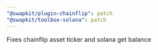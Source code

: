 ```yaml
---
"@swapkit/plugin-chainflip": patch
"@swapkit/toolbox-solana": patch
---
```


Fixes chainflip asset ticker and solana get balance
